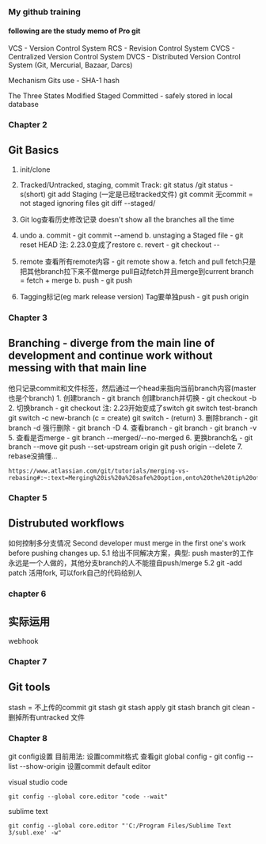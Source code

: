 ### My github training

#### following are the study memo of Pro git

VCS - Version Control System
RCS - Revision Control System
CVCS - Centralized Version Control System
DVCS - Distributed Version Control System (Git, Mercurial, Bazaar, Darcs)

Mechanism Gits use - SHA-1 hash

The Three States
Modified
Staged
Committed - safely stored in local database

### Chapter 2
## Git Basics
1. init/clone
2. Tracked/Untracked, staging, commit
Track: 
	git status
	/git status -s(short)
	git add
Staging (一定是已经tracked文件)
	git commit 无commit = not staged
ignoring files
git diff --staged/


3. Git log查看历史修改记录
doesn't show all the branches all the time
4. undo
	a. commit - git commit --amend
	b. unstaging a Staged file - git reset HEAD <file> 注: 2.23.0变成了restore
	c. revert - git checkout -- <files>
5. remote
查看所有remote内容 - git remote show <remote>
	a. fetch and pull
	fetch只是把其他branch拉下来不做merge
	pull自动fetch并且merge到current branch = fetch + merge
	b. push - git push <remote> <branch>
6. Tagging标记(eg mark release version)
Tag要单独push - git push origin <tagname>
		

### Chapter 3
## Branching - diverge from the main line of development and continue work without messing with that main line
他只记录commit和文件标签，然后通过一个head来指向当前branch内容(master 也是个branch)
	1. 创建branch - git branch <branch name>
	创建branch并切换 - git checkout -b <new branch name>
	2. 切换branch - git checkout <branch name> 注: 2.23开始变成了switch
	git switch test-branch
	git switch -c new-branch (c = create)
	git switch - (return)
	3. 删除branch - git branch -d <branch name>
	强行删除 - git branch -D <branch name> 
	4. 查看branch - git branch
	                 - git branch -v
	5. 查看是否merge - git branch --merged/--no-merged
	6. 更换branch名 - git branch --move <old name> <new name>
	                             git push --set-upstream origin <new name>
	                             git push origin --delete <old name>
	7. rebase没搞懂…
	
	https://www.atlassian.com/git/tutorials/merging-vs-rebasing#:~:text=Merging%20is%20a%20safe%20option,onto%20the%20tip%20of%20master%20.

### Chapter 5
## Distrubuted workflows
如何控制多分支情况
Second developer must merge in the first one's work before pushing changes up.
5.1 给出不同解决方案，典型: push master的工作永远是一个人做的，其他分支branch的人不能擅自push/merge
5.2 git -add patch
      活用fork, 可以fork自己的代码给别人

### chapter 6 
## 实际运用
webhook

### Chapter 7 
## Git tools
stash = 不上传的commit
	git stash
	git stash apply
	git stash branch <new branch>
git clean - 删掉所有untracked 文件


### Chapter 8
git config设置
目前用法: 设置commit格式
查看git global config - git config --list --show-origin
设置commit default editor

visual studio code
```
git config --global core.editor "code --wait"
```

sublime text
```
git config --global core.editor "'C:/Program Files/Sublime Text 3/subl.exe' -w"
```
